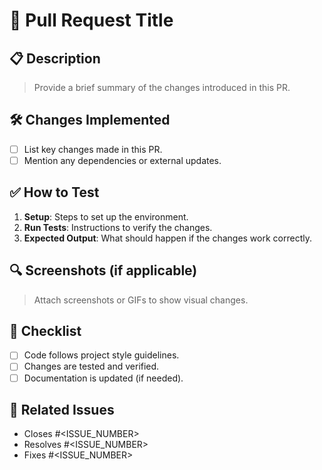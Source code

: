 # 📌 Pull Request Title

## 📋 Description
> Provide a brief summary of the changes introduced in this PR.

## 🛠 Changes Implemented
- [ ] List key changes made in this PR.
- [ ] Mention any dependencies or external updates.

## ✅ How to Test
1. **Setup**: Steps to set up the environment.
2. **Run Tests**: Instructions to verify the changes.
3. **Expected Output**: What should happen if the changes work correctly.

## 🔍 Screenshots (if applicable)
> Attach screenshots or GIFs to show visual changes.

## 🚀 Checklist
- [ ] Code follows project style guidelines.
- [ ] Changes are tested and verified.
- [ ] Documentation is updated (if needed).

## 🔗 Related Issues
- Closes #<ISSUE_NUMBER>
- Resolves #<ISSUE_NUMBER>
- Fixes #<ISSUE_NUMBER>
